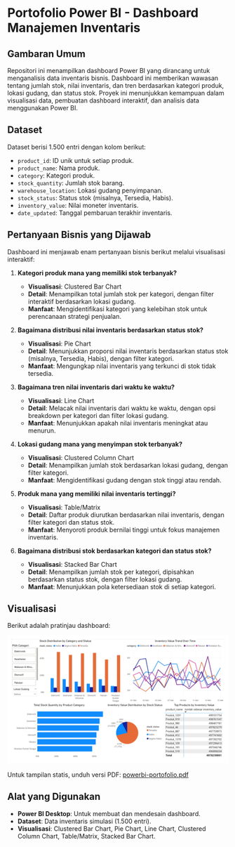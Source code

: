 # Portofolio Power BI - Dashboard Manajemen Inventaris

## Gambaran Umum
Repositori ini menampilkan dashboard Power BI yang dirancang untuk menganalisis data inventaris bisnis. Dashboard ini memberikan wawasan tentang jumlah stok, nilai inventaris, dan tren berdasarkan kategori produk, lokasi gudang, dan status stok. Proyek ini menunjukkan kemampuan dalam visualisasi data, pembuatan dashboard interaktif, dan analisis data menggunakan Power BI.

## Dataset
Dataset berisi 1.500 entri dengan kolom berikut:
- `product_id`: ID unik untuk setiap produk.
- `product_name`: Nama produk.
- `category`: Kategori produk.
- `stock_quantity`: Jumlah stok barang.
- `warehouse_location`: Lokasi gudang penyimpanan.
- `stock_status`: Status stok (misalnya, Tersedia, Habis).
- `inventory_value`: Nilai moneter inventaris.
- `date_updated`: Tanggal pembaruan terakhir inventaris.

## Pertanyaan Bisnis yang Dijawab
Dashboard ini menjawab enam pertanyaan bisnis berikut melalui visualisasi interaktif:

1. **Kategori produk mana yang memiliki stok terbanyak?**
   - **Visualisasi**: Clustered Bar Chart
   - **Detail**: Menampilkan total jumlah stok per kategori, dengan filter interaktif berdasarkan lokasi gudang.
   - **Manfaat**: Mengidentifikasi kategori yang kelebihan stok untuk perencanaan strategi penjualan.

2. **Bagaimana distribusi nilai inventaris berdasarkan status stok?**
   - **Visualisasi**: Pie Chart
   - **Detail**: Menunjukkan proporsi nilai inventaris berdasarkan status stok (misalnya, Tersedia, Habis), dengan filter kategori.
   - **Manfaat**: Mengungkap nilai inventaris yang terkunci di stok tidak tersedia.

3. **Bagaimana tren nilai inventaris dari waktu ke waktu?**
   - **Visualisasi**: Line Chart
   - **Detail**: Melacak nilai inventaris dari waktu ke waktu, dengan opsi breakdown per kategori dan filter lokasi gudang.
   - **Manfaat**: Menunjukkan apakah nilai inventaris meningkat atau menurun.

4. **Lokasi gudang mana yang menyimpan stok terbanyak?**
   - **Visualisasi**: Clustered Column Chart
   - **Detail**: Menampilkan jumlah stok berdasarkan lokasi gudang, dengan filter kategori.
   - **Manfaat**: Mengidentifikasi gudang dengan stok tinggi atau rendah.

5. **Produk mana yang memiliki nilai inventaris tertinggi?**
   - **Visualisasi**: Table/Matrix
   - **Detail**: Daftar produk diurutkan berdasarkan nilai inventaris, dengan filter kategori dan status stok.
   - **Manfaat**: Menyoroti produk bernilai tinggi untuk fokus manajemen inventaris.

6. **Bagaimana distribusi stok berdasarkan kategori dan status stok?**
   - **Visualisasi**: Stacked Bar Chart
   - **Detail**: Menampilkan jumlah stok per kategori, dipisahkan berdasarkan status stok, dengan filter lokasi gudang.
   - **Manfaat**: Menunjukkan pola ketersediaan stok di setiap kategori.

## Visualisasi
Berikut adalah pratinjau dashboard:

![Pratinjau Dashboard](powerbi-portofolio.jpg)

Untuk tampilan statis, unduh versi PDF: [powerbi-portofolio.pdf](powerbi-portofolio.pdf)

## Alat yang Digunakan
- **Power BI Desktop**: Untuk membuat dan mendesain dashboard.
- **Dataset**: Data inventaris simulasi (1.500 entri).
- **Visualisasi**: Clustered Bar Chart, Pie Chart, Line Chart, Clustered Column Chart, Table/Matrix, Stacked Bar Chart.